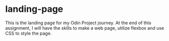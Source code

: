 # landing-page
This is the landing page for my Odin Project journey. At the end of this assignment, I will have the skills to make a web page, utilize flexbox and use CSS to style the page.
